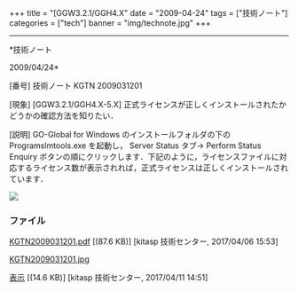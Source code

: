 ﻿+++
title = "[GGW3.2.1/GGH4.X"
date = "2009-04-24"
tags = ["技術ノート"]
categories = ["tech"]
banner = "img/technote.jpg"
+++

-----------------------------------------------------------------------------------------------------------------------------

*技術ノート

2009/04/24*


[番号]
技術ノート KGTN 2009031201

[現象]
[GGW3.2.1/GGH4.X-5.X]
正式ライセンスが正しくインストールされたかどうかの確認方法を知りたい．

[説明]
GO-Global for Windows のインストールフォルダの下の Programslmtools.exe
を起動し， Server Status タブ→ Perform Status Enquiry
ボタンの順にクリックします．下記のように，ライセンスファイルに対応するライセンス数が表示されれば，正式ライセンスは正しくインストールされています．

![](http://techreport.kitasp.net/attachments/download/3429/KGTN2009031201.jpg)


### ファイル

 
 


[KGTN2009031201.pdf](http://techreport.kitasp.net/attachments/download/3267/KGTN2009031201.pdf)
 [(87.6 KB)] [kitasp 技術センター, 2017/04/06
15:53]

[KGTN2009031201.jpg](http://techreport.kitasp.net/attachments/download/3429/KGTN2009031201.jpg)

[表示](http://techreport.kitasp.net/attachments/3429/KGTN2009031201.jpg "表示")
 [(14.6 KB)] [kitasp 技術センター, 2017/04/11
14:51]


 


 

